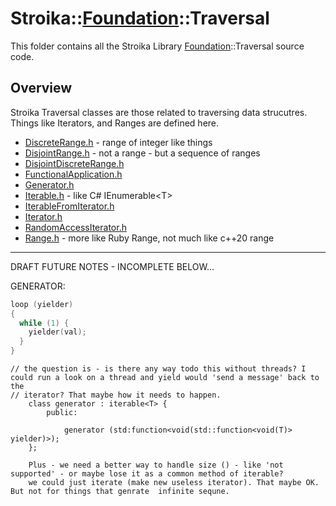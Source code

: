 # Stroika::[Foundation](../)::Traversal

This folder contains all the Stroika Library [Foundation](../)::Traversal source code.

## Overview

Stroika Traversal classes are those related to traversing data strucutres. Things like Iterators, and Ranges are defined here.

- [DiscreteRange.h](DiscreteRange.h) - range of integer like things
- [DisjointRange.h](DisjointRange.h) - not a range - but a sequence of ranges
- [DisjointDiscreteRange.h](DisjointDiscreteRange.h)
- [FunctionalApplication.h](FunctionalApplication.h)
- [Generator.h](Generator.h)
- [Iterable.h](Iterable.h) - like C# IEnumerable\<T>
- [IterableFromIterator.h](IterableFromIterator.h)
- [Iterator.h](Iterator.h)
- [RandomAccessIterator.h](RandomAccessIterator.h)
- [Range.h](Range.h) - more like Ruby Range, not much like c++20 range

---

DRAFT FUTURE NOTES - INCOMPLETE BELOW...

GENERATOR:

```c++
loop (yielder)
{
  while (1) {
    yielder(val);
  }
}
```

    // the question is - is there any way todo this without threads? I could run a look on a thread and yield would 'send a message' back to the
    // iterator? That maybe how it needs to happen.
    	class generator : iterable<T> {
    		public:

    			generator (std:function<void(std::function<void(T)> yielder)>);
    	};

    	Plus - we need a better way to handle size () - like 'not supported' - or maybe lose it as a common method of iterable?
    	we could just iterate (make new useless iterator). That maybe OK. But not for things that genrate  infinite sequne.
